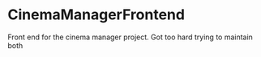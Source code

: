 # CinemaManagerFrontend
Front end for the cinema manager project. Got too hard trying to maintain both
